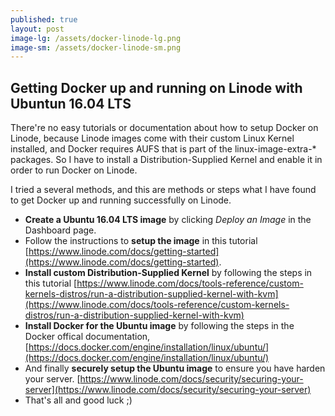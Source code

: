 ```yaml
---
published: true
layout: post
image-lg: /assets/docker-linode-lg.png
image-sm: /assets/docker-linode-sm.png
---
```

## Getting Docker up and running on Linode with Ubuntun 16.04 LTS

There're no easy tutorials or documentation about how to setup Docker on Linode, because Linode images come with their custom Linux Kernel installed, and Docker requires AUFS that is part of the linux-image-extra-* packages. So I have to install a Distribution-Supplied Kernel and enable it in order to run Docker on Linode.

I tried a several methods, and this are methods or steps what I have found to get Docker up and running successfully on Linode.

- **Create a Ubuntu 16.04 LTS image** by clicking *Deploy an Image* in the Dashboard page.
- Follow the instructions to **setup the image** in this tutorial [https://www.linode.com/docs/getting-started](https://www.linode.com/docs/getting-started).
- **Install custom Distribution-Supplied Kernel** by following the steps in this tutorial [https://www.linode.com/docs/tools-reference/custom-kernels-distros/run-a-distribution-supplied-kernel-with-kvm](https://www.linode.com/docs/tools-reference/custom-kernels-distros/run-a-distribution-supplied-kernel-with-kvm)
- **Install Docker for the Ubuntu image** by following the steps in the Docker offical documentation, [https://docs.docker.com/engine/installation/linux/ubuntu/](https://docs.docker.com/engine/installation/linux/ubuntu/)
- And finally **securely setup the Ubuntu image** to ensure you have harden your server. [https://www.linode.com/docs/security/securing-your-server](https://www.linode.com/docs/security/securing-your-server)
- That's all and good luck ;)

